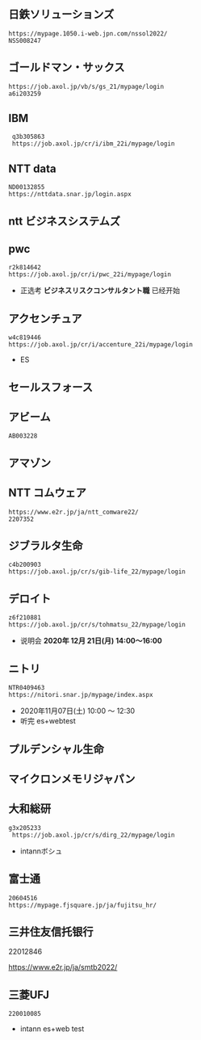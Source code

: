 ## 日鉄ソリューションズ

```
https://mypage.1050.i-web.jpn.com/nssol2022/
NSS008247
```

## ゴールドマン・サックス

```
https://job.axol.jp/vb/s/gs_21/mypage/login
a6i203259
```

## IBM

```
 q3b305863
 https://job.axol.jp/cr/i/ibm_22i/mypage/login
```

## NTT data

```
ND00132855
https://nttdata.snar.jp/login.aspx
```

## ntt ビジネスシステムズ

## pwc

```
r2k814642
https://job.axol.jp/cr/i/pwc_22i/mypage/login
```

+ 正选考  **ビジネスリスクコンサルタント職** 已经开始

## アクセンチュア

```
w4c819446
https://job.axol.jp/cr/i/accenture_22i/mypage/login
```

+ ES

## セールスフォース

## アビーム

```
AB003228
```

## アマゾン

## NTT コムウェア

```
https://www.e2r.jp/ja/ntt_comware22/
2207352
```

## ジブラルタ生命

```
c4b200903
https://job.axol.jp/cr/s/gib-life_22/mypage/login
```

## デロイト

```
z6f210881
https://job.axol.jp/cr/s/tohmatsu_22/mypage/login
```

+ 说明会 **2020年 12月 21日(月) 14:00～16:00**

## ニトリ

```
NTR0409463
https://nitori.snar.jp/mypage/index.aspx
```

+  2020年11月07日(土)  10:00 ～ 12:30
+ 听完 es+webtest

## プルデンシャル生命

## マイクロンメモリジャパン

## 大和総研

```
g3x205233
 https://job.axol.jp/cr/s/dirg_22/mypage/login
```

+ intannボシュ

## 富士通

```
20604516
https://mypage.fjsquare.jp/ja/fujitsu_hr/
```

## 三井住友信托银行

22012846

https://www.e2r.jp/ja/smtb2022/

## 三菱UFJ

```
220010085
```

+ intann es+web test




























